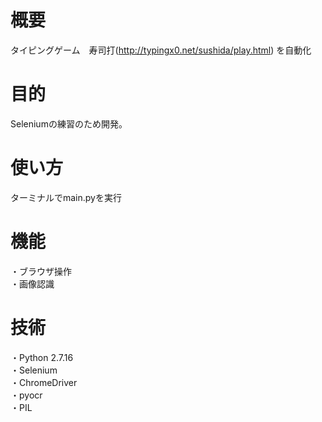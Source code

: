 # 概要
 タイピングゲーム　寿司打(http://typingx0.net/sushida/play.html) を自動化
 

# 目的
 Seleniumの練習のため開発。
 
 
# 使い方
  ターミナルでmain.pyを実行  
  
# 機能
 ・ブラウザ操作  
 ・画像認識
 
# 技術
 ・Python 2.7.16  
 ・Selenium  
 ・ChromeDriver  
 ・pyocr  
 ・PIL
